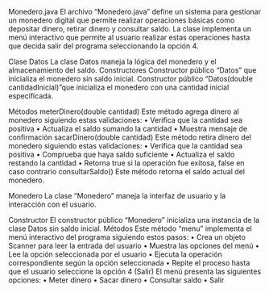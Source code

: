 Monedero.java
El archivo “Monedero.java” define un sistema para gestionar un monedero digital que permite realizar operaciones básicas como depositar dinero, retirar dinero y consultar saldo. La clase implementa un menú interactivo que permite al usuario realizar estas operaciones hasta que decida salir del programa seleccionando la opción 4.

Clase Datos
La clase Datos maneja la lógica del monedero y el almacenamiento del saldo.
Constructores
Constructor público “Datos” que inicializa el monedero sin saldo inicial.
Constructor público “Datos(double cantidadInicial)”que inicializa el monedero con una cantidad inicial especificada.

Métodos
meterDinero(double cantidad)
Este método agrega dinero al monedero siguiendo estas validaciones:
•	Verifica que la cantidad sea positiva
•	Actualiza el saldo sumando la cantidad
•	Muestra mensaje de confirmación
sacarDinero(double cantidad)
Este método retira dinero del monedero siguiendo estas validaciones:
•	Verifica que la cantidad sea positiva
•	Comprueba que haya saldo suficiente
•	Actualiza el saldo restando la cantidad
•	Retorna true si la operación fue exitosa, false en caso contrario
consultarSaldo()
Este método retorna el saldo actual del monedero.

Monedero
La clase “Monedero” maneja la interfaz de usuario y la interacción con el usuario.

Constructor
El constructor público “Monedero” inicializa una instancia de la clase Datos sin saldo inicial.
Métodos
Este método “menu” implementa el menú interactivo del programa siguiendo estos pasos:
•	Crea un objeto Scanner para leer la entrada del usuario
•	Muestra las opciones del menú
•	Lee la opción seleccionada por el usuario
•	Ejecuta la operación correspondiente según la opción seleccionada
•	Repite el proceso hasta que el usuario seleccione la opción 4 (Salir)
El menú presenta las siguientes opciones:
•	Meter dinero
•	Sacar dinero
•	Consultar saldo
•	Salir

